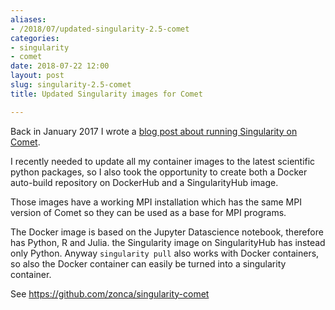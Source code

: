 ```yaml
---
aliases:
- /2018/07/updated-singularity-2.5-comet
categories:
- singularity
- comet
date: 2018-07-22 12:00
layout: post
slug: singularity-2.5-comet
title: Updated Singularity images for Comet

---
```


Back in January 2017 I wrote a [blog post about running Singularity on Comet](https://zonca.github.io/2017/01/singularity-hpc-comet.html).

I recently needed to update all my container images to the latest scientific python packages,
so I also took the opportunity to create both a Docker auto-build repository on DockerHub
and a SingularityHub image.

Those images have a working MPI installation which has the same MPI version of Comet so
they can be used as a base for MPI programs.

The Docker image is based on the Jupyter Datascience notebook, therefore has Python, R and Julia.
the Singularity image on SingularityHub has instead only Python.
Anyway `singularity pull` also works with Docker containers, so also the Docker container can easily
be turned into a singularity container.

See <https://github.com/zonca/singularity-comet>
